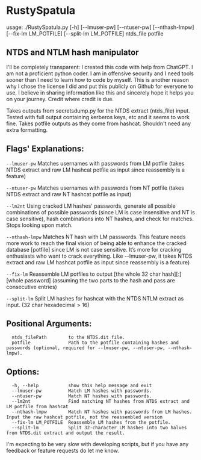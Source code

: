 # RustySpatula
usage: ./RustySpatula.py [-h] [--lmuser-pw] [--ntuser-pw] [--nthash-lmpw] [--fix-lm LM_POTFILE] [--split-lm LM_POTFILE] ntds_file potfile

## NTDS and NTLM hash manipulator

I'll be completely transparent: I created this code with help from ChatGPT.
I am not a proficient python coder. I am in offensive security and I need tools
sooner than I need to learn how to code by myself. This is another reason why I chose
the license I did and put this publicly on Github for everyone to use. I believe in
sharing information like this and sincerely hope it helps you on your journey.
Credit where credit is due.

Takes outputs from secretsdump.py for the NTDS extract (ntds_file) input.
Tested with full output containing kerberos keys, etc and it seems to work fine.
Takes potfile outputs as they come from hashcat. Shouldn't need any extra formatting.

## Flags' Explanations:

`--lmuser-pw`
Matches usernames with passwords from LM potfile
(takes NTDS extract and raw LM hashcat potfile as input since reassembly is a feature)

`--ntuser-pw`
Matches usernames with passwords from NT potfile
(takes NTDS extract and raw NT hashcat potfile as input)

`--lm2nt`
Using cracked LM hashes' passwords, generate all possible combinations of possible passwords
(since LM is case insensitive and NT is case sensitive), hash combinations into NT hashes, and
check for matches. Stops looking upon match.

`--nthash-lmpw`
Matches NT hash with LM passwords. This feature needs more work to reach the final vision
of being able to enhance the cracked database [potfile] since LM is not case sensitive.
It’s more for cracking enthusiasts who want to crack everything. Like --lmuser-pw, it takes NTDS extract
and raw LM hashcat potfile as input since reassembly is a feature)

`--fix-lm`
Reassemble LM potfiles to output [the whole 32 char hash][:][whole password]
(assuming the two parts to the hash and pass are consecutive entries)

`--split-lm`
Split LM hashes for hashcat with the NTDS NTLM extract as input. (32 char hexadecimal > 16)

## Positional Arguments:
```
  ntds_filePath        to the NTDS.dit file.
  potfile              Path to the potfile containing hashes and passwords (optional, required for --lmuser-pw, --ntuser-pw, --nthash-lmpw).
```
## Options:
```
  -h, --help           show this help message and exit
  --lmuser-pw          Match LM hashes with passwords.
  --ntuser-pw          Match NT hashes with passwords.
  --lm2nt              Find matching NT hashes from NTDS extract and LM potfile from hashcat
  --nthash-lmpw        Match NT hashes with passwords from LM hashes. Input the raw hashcat potfile, not the reassembled version
  --fix-lm LM_POTFILE  Reassemble LM hashes from the potfile.
  --split-lm           Split 32-character LM hashes into two halves from NTDS.dit extract and output the result.
```
I'm expecting to be very slow with developing scripts, but if you have any feedback or feature requests do let me know.
